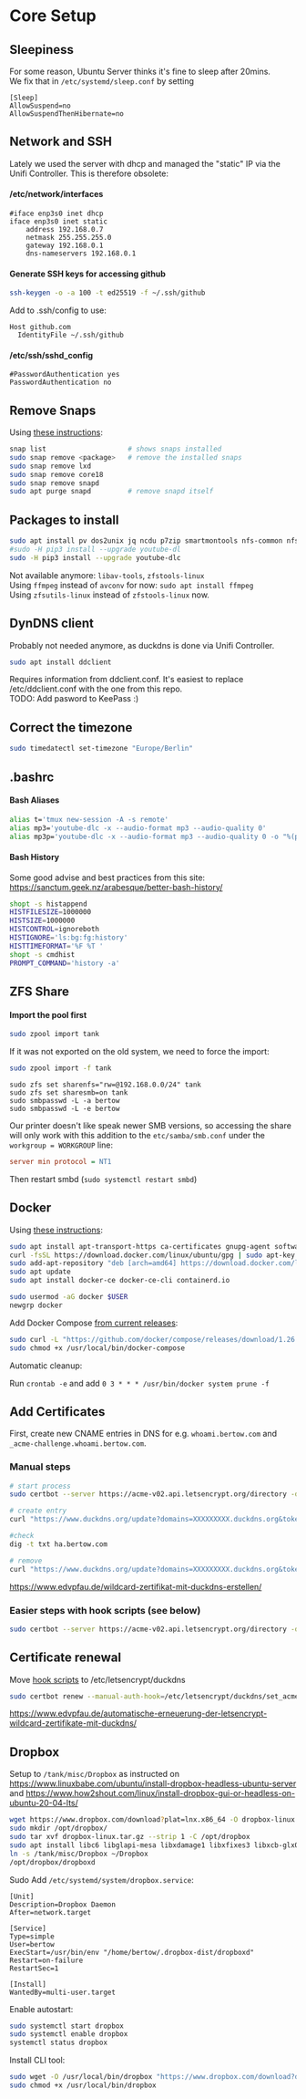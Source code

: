 # Core Setup

## Sleepiness

For some reason, Ubuntu Server thinks it's fine to sleep after 20mins.\
We fix that in `/etc/systemd/sleep.conf` by setting
```
[Sleep]
AllowSuspend=no
AllowSuspendThenHibernate=no
```

## Network and SSH

Lately we used the server with dhcp and managed the "static" IP via the Unifi Controller. This is therefore obsolete:

#### /etc/network/interfaces
```
#iface enp3s0 inet dhcp
iface enp3s0 inet static
    address 192.168.0.7
    netmask 255.255.255.0
    gateway 192.168.0.1
    dns-nameservers 192.168.0.1
```

#### Generate SSH keys for accessing github

```bash
ssh-keygen -o -a 100 -t ed25519 -f ~/.ssh/github
```

Add to .ssh/config to use:

```
Host github.com
  IdentityFile ~/.ssh/github
```

#### /etc/ssh/sshd_config

```
#PasswordAuthentication yes
PasswordAuthentication no
```

## Remove Snaps

Using [these instructions](https://www.kevin-custer.com/blog/disabling-snaps-in-ubuntu-20-04/):

```bash
snap list                    # shows snaps installed
sudo snap remove <package>   # remove the installed snaps
sudo snap remove lxd
sudo snap remove core18
sudo snap remove snapd
sudo apt purge snapd         # remove snapd itself
```

## Packages to install

```bash
sudo apt install pv dos2unix jq ncdu p7zip smartmontools nfs-common nfs-kernel-server pdftk ffmpeg zfsutils-linux samba python3-pip certbot eyed3
#sudo -H pip3 install --upgrade youtube-dl
sudo -H pip3 install --upgrade youtube-dlc
```

Not available anymore: `libav-tools`, `zfstools-linux`\
Using `ffmpeg` instead of `avconv` for now: `sudo apt install ffmpeg`\
Using `zfsutils-linux` instead of `zfstools-linux` now.

## DynDNS client

Probably not needed anymore, as duckdns is done via Unifi Controller.

```bash
sudo apt install ddclient
```

Requires information from ddclient.conf. It's easiest to replace /etc/ddclient.conf with the one from this repo.\
TODO: Add pasword to KeePass :)

## Correct the timezone

```bash
sudo timedatectl set-timezone "Europe/Berlin"
```

## .bashrc

#### Bash Aliases

```bash
alias t='tmux new-session -A -s remote'
alias mp3='youtube-dlc -x --audio-format mp3 --audio-quality 0'
alias mp3p='youtube-dlc -x --audio-format mp3 --audio-quality 0 -o "%(playlist_index)s-%(title)s.%(ext)s" --yes-playlist'
```

#### Bash History

Some good advise and best practices from this site: https://sanctum.geek.nz/arabesque/better-bash-history/

```bash
shopt -s histappend
HISTFILESIZE=1000000
HISTSIZE=1000000
HISTCONTROL=ignoreboth
HISTIGNORE='ls:bg:fg:history'
HISTTIMEFORMAT='%F %T '
shopt -s cmdhist
PROMPT_COMMAND='history -a'
```

## ZFS Share

#### Import the pool first
```bash
sudo zpool import tank
```

If it was not exported on the old system, we need to force the import:
```bash
sudo zpool import -f tank
```

```
sudo zfs set sharenfs="rw=@192.168.0.0/24" tank
sudo zfs set sharesmb=on tank
sudo smbpasswd -L -a bertow
sudo smbpasswd -L -e bertow
```

Our printer doesn't like speak newer SMB versions, so accessing the share will only work with this addition to the `etc/samba/smb.conf` under the `workgroup = WORKGROUP` line:

```ini
server min protocol = NT1
```

Then restart smbd (`sudo systemctl restart smbd`)

## Docker
Using [these instructions](https://docs.docker.com/engine/install/ubuntu/#install-using-the-repository):
```bash
sudo apt install apt-transport-https ca-certificates gnupg-agent software-properties-common
curl -fsSL https://download.docker.com/linux/ubuntu/gpg | sudo apt-key add -
sudo add-apt-repository "deb [arch=amd64] https://download.docker.com/linux/ubuntu $(lsb_release -cs) stable"
sudo apt update
sudo apt install docker-ce docker-ce-cli containerd.io

sudo usermod -aG docker $USER
newgrp docker
```

Add Docker Compose [from current releases](https://github.com/docker/compose/releases):
```bash
sudo curl -L "https://github.com/docker/compose/releases/download/1.26.2/docker-compose-Linux-x86_64" -o /usr/local/bin/docker-compose
sudo chmod +x /usr/local/bin/docker-compose
```

Automatic cleanup:

Run `crontab -e` and add `0 3 * * * /usr/bin/docker system prune -f`

## Add Certificates

First, create new CNAME entries in DNS for e.g. `whoami.bertow.com` and `_acme-challenge.whoami.bertow.com`.

### Manual steps

```bash
# start process
sudo certbot --server https://acme-v02.api.letsencrypt.org/directory -d whoami.bertow.com --manual --preferred-challenges dns-01 certonly

# create entry
curl "https://www.duckdns.org/update?domains=XXXXXXXXX.duckdns.org&token=TTTTTTTT-TTTT-TTTT-TTTT-TTTTTTTTTTTT&txt=challenge-text-token"

#check
dig -t txt ha.bertow.com

# remove
curl "https://www.duckdns.org/update?domains=XXXXXXXXX.duckdns.org&token=TTTTTTTT-TTTT-TTTT-TTTT-TTTTTTTTTTTT&txt=challenge-text-token&clear=true"
```
https://www.edvpfau.de/wildcard-zertifikat-mit-duckdns-erstellen/

### Easier steps with hook scripts (see below)

```bash
sudo certbot --server https://acme-v02.api.letsencrypt.org/directory -d whoami.bertow.com --manual-auth-hook=/etc/letsencrypt/duckdns/set_acme_challenge.sh --manual-cleanup-hook=/etc/letsencrypt/duckdns/cleanup_acme_challenge.sh --manual --preferred-challenges dns-01 certonly
```

## Certificate renewal

Move [hook scripts](../scripts/duckdns) to /etc/letsencrypt/duckdns

```bash
sudo certbot renew --manual-auth-hook=/etc/letsencrypt/duckdns/set_acme_challenge.sh --manual-cleanup-hook=/etc/letsencrypt/duckdns/cleanup_acme_challenge.sh --manual-public-ip-logging-ok --deploy-hook="docker-compose -f /tank/misc/docker/traefik/docker-compose.yaml restart"
```
https://www.edvpfau.de/automatische-erneuerung-der-letsencrypt-wildcard-zertifikate-mit-duckdns/

## Dropbox

Setup to `/tank/misc/Dropbox` as instructed on https://www.linuxbabe.com/ubuntu/install-dropbox-headless-ubuntu-server and https://www.how2shout.com/linux/install-dropbox-gui-or-headless-on-ubuntu-20-04-lts/
```bash
wget https://www.dropbox.com/download?plat=lnx.x86_64 -O dropbox-linux.tar.gz
sudo mkdir /opt/dropbox/
sudo tar xvf dropbox-linux.tar.gz --strip 1 -C /opt/dropbox
sudo apt install libc6 libglapi-mesa libxdamage1 libxfixes3 libxcb-glx0 libxcb-dri2-0 libxcb-dri3-0 libxcb-present0 libxcb-sync1 libxshmfence1 libxxf86vm1
ln -s /tank/misc/Dropbox ~/Dropbox
/opt/dropbox/dropboxd
```

Sudo Add `/etc/systemd/system/dropbox.service`:
```
[Unit]
Description=Dropbox Daemon
After=network.target

[Service]
Type=simple
User=bertow
ExecStart=/usr/bin/env "/home/bertow/.dropbox-dist/dropboxd"
Restart=on-failure
RestartSec=1

[Install]
WantedBy=multi-user.target
```

Enable autostart:
```bash
sudo systemctl start dropbox
sudo systemctl enable dropbox
systemctl status dropbox
```

Install CLI tool:
```bash
sudo wget -O /usr/local/bin/dropbox "https://www.dropbox.com/download?dl=packages/dropbox.py"
sudo chmod +x /usr/local/bin/dropbox
```

